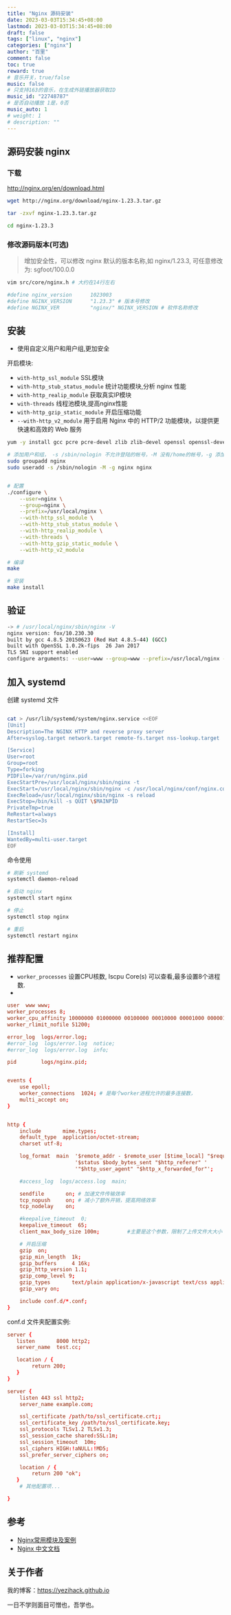 ```yaml
---
title: "Nginx 源码安装"
date: 2023-03-03T15:34:45+08:00
lastmod: 2023-03-03T15:34:45+08:00
draft: false
tags: ["linux", "nginx"]
categories: ["nginx"]
author: "百里"
comment: false
toc: true
reward: true
# 音乐开关，true/false
music: false
# 只支持163的音乐，在生成外链播放器获取ID
music_id: "22748787"
# 是否自动播放 1是，0否
music_auto: 1
# weight: 1
# description: ""
---
```


## 源码安装 nginx

### 下载

<http://nginx.org/en/download.html>

```sh
wget http://nginx.org/download/nginx-1.23.3.tar.gz

tar -zxvf nginx-1.23.3.tar.gz

cd nginx-1.23.3
```

### 修改源码版本(可选)

> 增加安全性，可以修改 nginx 默认的版本名称,如 nginx/1.23.3, 可任意修改为: sgfoot/100.0.0

```sh
vim src/core/nginx.h # 大约在14行左右

#define nginx_version      1023003
#define NGINX_VERSION      "1.23.3" # 版本号修改
#define NGINX_VER          "nginx/" NGINX_VERSION # 软件名称修改
```

## 安装

- 使用自定义用户和用户组,更加安全

开启模块:

- `with-http_ssl_module` SSL模块
- `with-http_stub_status_module` 统计功能模块,分析 nginx 性能
- `with-http_realip_module` 获取真实IP模块
- `with-threads` 线程池模块,提高nginx性能
- `with-http_gzip_static_module` 开启压缩功能
- `--with-http_v2_module` 用于启用 Nginx 中的 HTTP/2 功能模块，以提供更快速和高效的 Web 服务

```sh
yum -y install gcc pcre pcre-devel zlib zlib-devel openssl openssl-devel

# 添加用户和组， -s /sbin/nologin 不允许登陆的帐号，-M 没有/home的帐号，-g 添加到 nginx 组中
sudo groupadd nginx
sudo useradd -s /sbin/nologin -M -g nginx nginx


# 配置
./configure \
    --user=nginx \
    --group=nginx \
    --prefix=/usr/local/nginx \
    --with-http_ssl_module \
    --with-http_stub_status_module \
    --with-http_realip_module \
    --with-threads \
    --with-http_gzip_static_module \
    --with-http_v2_module

# 编译
make

# 安装
make install
```

## 验证

```sh
-> # /usr/local/nginx/sbin/nginx -V        
nginx version: fox/10.230.30
built by gcc 4.8.5 20150623 (Red Hat 4.8.5-44) (GCC) 
built with OpenSSL 1.0.2k-fips  26 Jan 2017
TLS SNI support enabled
configure arguments: --user=www --group=www --prefix=/usr/local/nginx --with-http_ssl_module --with-http_stub_status_module --with-http_realip_module --with-threads
```

## 加入 systemd

创建 systemd 文件

```sh

cat > /usr/lib/systemd/system/nginx.service <<EOF
[Unit]
Description=The NGINX HTTP and reverse proxy server
After=syslog.target network.target remote-fs.target nss-lookup.target

[Service]
User=root
Group=root
Type=forking
PIDFile=/var/run/nginx.pid
ExecStartPre=/usr/local/nginx/sbin/nginx -t
ExecStart=/usr/local/nginx/sbin/nginx -c /usr/local/nginx/conf/nginx.conf
ExecReload=/usr/local/nginx/sbin/nginx -s reload
ExecStop=/bin/kill -s QUIT \$MAINPID
PrivateTmp=true
ReRestart=always
RestartSec=3s

[Install]
WantedBy=multi-user.target
EOF
```

命令使用

```sh
# 刷新 systemd
systemctl daemon-reload

# 启动 nginx
systemctl start nginx

# 停止 
systemctl stop nginx

# 重启
systemctl restart nginx
```

## 推荐配置

- `worker_processes` 设置CPU核数, lscpu Core(s) 可以查看,最多设置8个进程数.
- 

```conf
user  www www;
worker_processes 8;
worker_cpu_affinity 10000000 01000000 00100000 00010000 00001000 00000100 00000010 00000001
worker_rlimit_nofile 51200;

error_log  logs/error.log;
#error_log  logs/error.log  notice;
#error_log  logs/error.log  info;

pid        logs/nginx.pid;


events {
    use epoll;
    worker_connections  1024; # 是每个worker进程允许的最多连接数，
    multi_accept on;
}


http {
    include       mime.types;
    default_type  application/octet-stream;
    charset utf-8; 

    log_format  main  '$remote_addr - $remote_user [$time_local] "$request" '
                      '$status $body_bytes_sent "$http_referer" '
                      '"$http_user_agent" "$http_x_forwarded_for"';

    #access_log  logs/access.log  main;

    sendfile       on; # 加速文件传输效率
    tcp_nopush     on; # 减小了额外开销，提高网络效率
    tcp_nodelay    on;

    #keepalive_timeout  0;
    keepalive_timeout  65;
    client_max_body_size 100m;         #主要是这个参数，限制了上传文件大大小

    # 开启压缩
    gzip  on;
    gzip_min_length  1k;
    gzip_buffers     4 16k;
    gzip_http_version 1.1;
    gzip_comp_level 9;
    gzip_types       text/plain application/x-javascript text/css application/xml text/javascript application/x-httpd-php;
    gzip_vary on;

    include conf.d/*.conf;
}
```

conf.d 文件夹配置实例:

```conf
server {
   listen       8000 http2;
   server_name  test.cc;

   location / {
        return 200;
   }
}
```

```conf
server {
    listen 443 ssl http2;
    server_name example.com;

    ssl_certificate /path/to/ssl_certificate.crt;;
    ssl_certificate_key /path/to/ssl_certificate.key;
    ssl_protocols TLSv1.2 TLSv1.3;        
    ssl_session_cache shared:SSL:1m;
    ssl_session_timeout  10m;
    ssl_ciphers HIGH:!aNULL:!MD5;
    ssl_prefer_server_ciphers on;

    location / {
        return 200 "ok";
   }
    # 其他配置项...

}
```

## 参考

- [Nginx常用模块及案例](https://www.cnblogs.com/you-men/p/12827547.html)
- [Nginx 中文文档](https://docshome.gitbook.io/nginx-docs/he-xin-gong-neng/http)

## 关于作者

我的博客：<https://yezihack.github.io>

一日不学则面目可憎也，吾学也。

